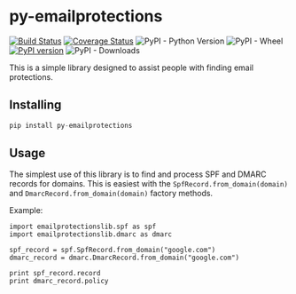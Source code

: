 # py-emailprotections
[![Build Status](https://travis-ci.com/poipoii/pyemailprotectionslib.svg?branch=master)](https://travis-ci.com/poipoii/pyemailprotectionslib)
[![Coverage Status](https://coveralls.io/repos/github/poipoii/pyemailprotectionslib/badge.svg?branch=master)](https://coveralls.io/github/poipoii/pyemailprotectionslib?branch=master)
![PyPI - Python Version](https://img.shields.io/pypi/pyversions/py-emailprotections.svg)
![PyPI - Wheel](https://img.shields.io/pypi/wheel/py-emailprotections.svg)
[![PyPI version](https://badge.fury.io/py/py-emailprotections.svg)](https://badge.fury.io/py/py-emailprotections)
![PyPI - Downloads](https://img.shields.io/pypi/dm/py-emailprotections.svg)

This is a simple library designed to assist people with finding email protections.

## Installing

``` python
pip install py-emailprotections
```

## Usage

The simplest use of this library is to find and process SPF and DMARC records for domains. This is easiest with the `SpfRecord.from_domain(domain)` and `DmarcRecord.from_domain(domain)` factory methods.

Example:

    import emailprotectionslib.spf as spf
    import emailprotectionslib.dmarc as dmarc
    
    spf_record = spf.SpfRecord.from_domain("google.com")
    dmarc_record = dmarc.DmarcRecord.from_domain("google.com")
    
    print spf_record.record
    print dmarc_record.policy